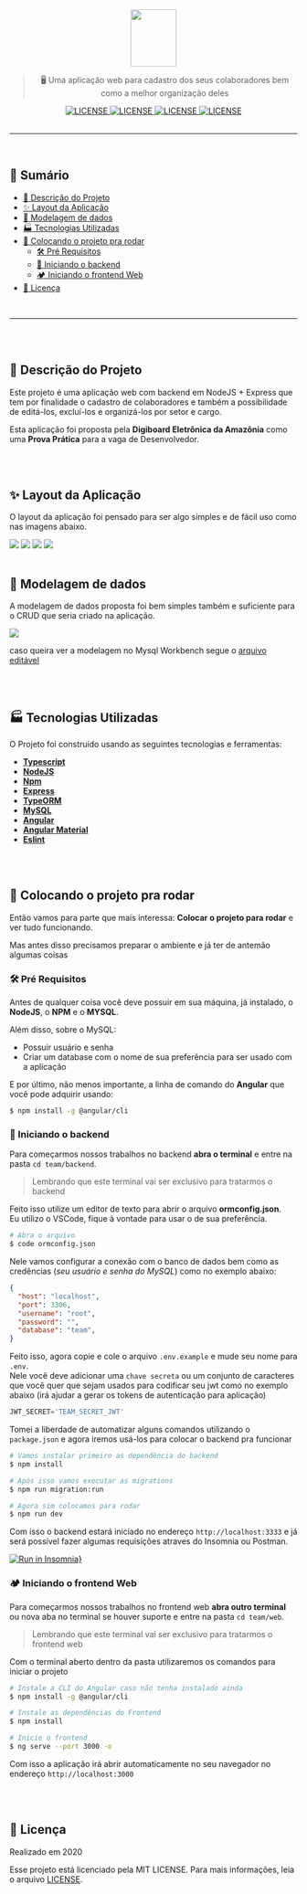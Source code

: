 <div align="center">
  <img
    src="./.github/logo.png"
    width="80"
    height="100"
  />

  > 🖥️ Uma aplicação web para cadastro dos seus colaboradores bem como a melhor organização deles

  <a href="./LICENSE.md">
    <img src="https://img.shields.io/badge/LICENSE-MIT-588ED2?style=for-the-badge" alt="LICENSE" />
  </a>

  <a href="https://nodejs.org/en/">
    <img src="https://img.shields.io/badge/NODEJS-14.15.1-588ED2?style=for-the-badge" alt="LICENSE" />
  </a>

  <a href="https://www.npmjs.com/">
    <img src="https://img.shields.io/badge/NPM-6.14.4-588ED2?style=for-the-badge" alt="LICENSE" />
  </a>

  <a href="https://angular.io/">
    <img src="https://img.shields.io/badge/ANGULAR-11.0.2-588ED2?style=for-the-badge" alt="LICENSE" />
  </a>

</div>
<br>

*******
<br>

## 🔖 Sumário
 - [📃 Descrição do Projeto](#description)
 - [✨ Layout da Aplicação](#preview)
 - [🎲 Modelagem de dados](#mer)
 - [🏭 Tecnologias Utilizadas](#techs)
 - [🚴 Colocando o projeto pra rodar](#run)
   - [🛠️ Pré Requisitos](#run-require)
   - [🤖 Iniciando o backend](#run-backend)
   - [🏕️ Iniciando o frontend Web](#run-frontend)
  - [📖 Licença](#license)

<br>

*******

<br>
<br>

<div id="description"></div>

## 📃 Descrição do Projeto

Este projeto é uma aplicação web com backend em NodeJS + Express que tem por finalidade o cadastro de colaboradores e também a possibilidade de editá-los, excluí-los e organizá-los por setor e cargo.

Esta aplicação foi proposta pela **Digiboard Eletrônica da Amazônia** como uma **Prova Prática** para a vaga de Desenvolvedor.

<br>
<br>

<div id="preview"></div>

## ✨ Layout da Aplicação

O layout da aplicação foi pensado para ser algo simples e de fácil uso como nas imagens abaixo.

<img src="./.github/preview_01.png" />
<img src="./.github/preview_02.png" />
<img src="./.github/preview_03.png" />
<img src="./.github/preview_04.png" />

<br>
<br>

<div id="mer"></div>

## 🎲 Modelagem de dados

A modelagem de dados proposta foi bem simples também e suficiente para o CRUD que seria criado na aplicação.

<img src="./.github/mer.png" />

caso queira ver a modelagem no Mysql Workbench segue o [arquivo editável](./.github/team-mer.mwb)

<br>
<br>

<div id="techs"></div>

## 🏭 Tecnologias Utilizadas

O Projeto foi construído usando as seguintes tecnologias e ferramentas:
- **[Typescript](https://www.typescriptlang.org/)**
- **[NodeJS](https://nodejs.org/en/)**
- **[Npm](https://www.npmjs.com/)**
- **[Express](https://expressjs.com/pt-br/)**
- **[TypeORM](https://typeorm.io/#/)**
- **[MySQL](https://www.mysql.com/)**
- **[Angular](https://angular.io/)**
- **[Angular Material](https://material.angular.io/)**
- **[Eslint](https://eslint.org/)**


<br>
<br>

<div id="run"></div>

## 🚴 Colocando o projeto pra rodar

Então vamos para parte que mais interessa: **Colocar o projeto para rodar** e ver tudo funcionando.

Mas antes disso precisamos preparar o ambiente e já ter de antemão algumas coisas

<div id="run-require"></div>

### 🛠️ Pré Requisitos

Antes de qualquer coisa você deve possuir em sua máquina, já instalado, o **NodeJS**, o **NPM** e o **MYSQL**.

Além disso, sobre o MySQL:
  - Possuir usuário e senha
  - Criar um database com o nome de sua preferência para ser usado com a aplicação

E por último, não menos importante, a linha de comando do **Angular** que você pode adquirir usando:

```bash
$ npm install -g @angular/cli
```

<div id="run-backend"></div>

### 🤖 Iniciando o backend

Para começarmos nossos trabalhos no backend **abra o terminal** e entre na pasta `cd team/backend`.

> Lembrando que este terminal vai ser exclusivo para tratarmos o backend

Feito isso utilize um editor de texto para abrir o arquivo **ormconfig.json**.
<br>
Eu utilizo o VSCode, fique à vontade para usar o de sua preferência.

```bash
# Abra o arquivo
$ code ormconfig.json
```

Nele vamos configurar a conexão com o banco de dados bem como as credências (*seu usuário e senha do MySQL*) como no exemplo abaixo:

```json
{
  "host": "localhost",
  "port": 3306,
  "username": "root",
  "password": "",
  "database": "team",
}
```

Feito isso, agora copie e cole o arquivo `.env.example` e mude seu nome para `.env`.
<br>
Nele você deve adicionar uma `chave secreta` ou um conjunto de caracteres que você quer que sejam usados para codificar seu jwt como no exemplo abaixo (irá ajudar a gerar os tokens de autenticação para aplicação)

```javascript
JWT_SECRET='TEAM_SECRET_JWT'
```

Tomei a liberdade de automatizar alguns comandos utilizando o `package.json` e agora iremos usá-los para colocar o backend pra funcionar

```bash
# Vamos instalar primeiro as dependência do backend
$ npm install

# Após isso vamos executar as migrations
$ npm run migration:run

# Agora sim colocamos para rodar
$ npm run dev 
```

Com isso o backend estará iniciado no endereço `http://localhost:3333` e já será possível fazer algumas requisições atraves do Insomnia ou Postman.

[![Run in Insomnia}](https://insomnia.rest/images/run.svg)](https://insomnia.rest/run/?label=teamApp&uri=https://github.com/Azanniel/TeamWeb/blob/master/.github/Insomnia_2020-11-18.json)


<div id="run-frontend"></div>

### 🏕️ Iniciando o frontend Web

Para começarmos nossos trabalhos no frontend web **abra outro terminal** ou nova aba no terminal se houver suporte e entre na pasta `cd team/web`.

> Lembrando que este terminal vai ser exclusivo para tratarmos o frontend web

Com o terminal aberto dentro da pasta utilizaremos os comandos para iniciar o projeto

```bash
# Instale a CLI do Angular caso não tenha instalado ainda
$ npm install -g @angular/cli

# Instale as dependências do Frontend
$ npm install

# Inicie o frontend
$ ng serve --port 3000 -o
```

Com isso a aplicação irá abrir automaticamente no seu navegador no endereço `http://localhost:3000`


<br>
<br>

<div id="license"></div>

## 📖 Licença

Realizado em 2020

Esse projeto está licenciado pela MIT LICENSE. Para mais informações, leia o arquivo [LICENSE](./LICENSE.md).